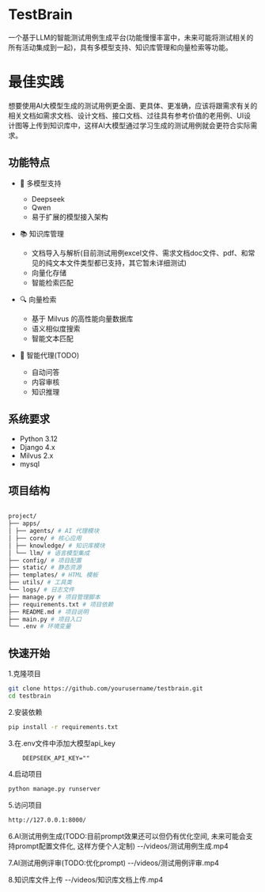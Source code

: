 # TestBrain

一个基于LLM的智能测试用例生成平台(功能慢慢丰富中，未来可能将测试相关的所有活动集成到一起)，具有多模型支持、知识库管理和向量检索等功能。

# 最佳实践
想要使用AI大模型生成的测试用例更全面、更具体、更准确，应该将跟需求有关的相关文档如需求文档、设计文档、接口文档、过往具有参考价值的老用例、UI设计图等上传到知识库中，这样AI大模型通过学习生成的测试用例就会更符合实际需求。

## 功能特点

- 🤖 多模型支持
  - Deepseek
  - Qwen
  - 易于扩展的模型接入架构

- 📚 知识库管理
  - 文档导入与解析(目前测试用例excel文件、需求文档doc文件、pdf、和常见的纯文本文件类型都已支持，其它暂未详细测试)
  - 向量化存储
  - 智能检索匹配

- 🔍 向量检索
  - 基于 Milvus 的高性能向量数据库
  - 语义相似度搜索
  - 智能文本匹配

- 🎯 智能代理(TODO)
  - 自动问答
  - 内容审核
  - 知识推理

## 系统要求

- Python 3.12
- Django 4.x
- Milvus 2.x
- mysql

## 项目结构

```bash

project/
├── apps/
│ ├── agents/ # AI 代理模块
│ ├── core/ # 核心应用
│ ├── knowledge/ # 知识库模块
│ └── llm/ # 语言模型集成
├── config/ # 项目配置
├── static/ # 静态资源
├── templates/ # HTML 模板
├── utils/ # 工具类
└── logs/ # 日志文件
├── manage.py # 项目管理脚本
├── requirements.txt # 项目依赖
├── README.md # 项目说明
├── main.py # 项目入口
└── .env # 环境变量
```

## 快速开始

1.克隆项目
```bash
git clone https://github.com/yourusername/testbrain.git
cd testbrain
```

2.安装依赖
```bash
pip install -r requirements.txt
```


3.在.env文件中添加大模型api_key
```plaintext
    DEEPSEEK_API_KEY=""
```



4.启动项目
```bash
python manage.py runserver
```


5.访问项目
```bash
http://127.0.0.1:8000/
```


6.AI测试用例生成(TODO:目前prompt效果还可以但仍有优化空间, 未来可能会支持prompt配置文件化, 这样方便个人定制)
--/videos/测试用例生成.mp4
 

7.AI测试用例评审(TODO:优化prompt)
--/videos/测试用例评审.mp4

8.知识库文件上传
--/videos/知识库文档上传.mp4
